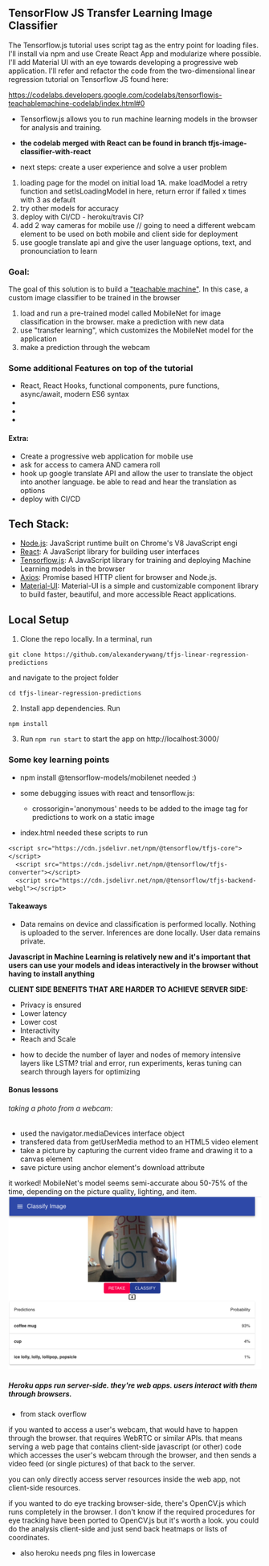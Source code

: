 ## TensorFlow JS Transfer Learning Image Classifier

The Tensorflow.js tutorial uses script tag as the entry point for loading files. I'll install via npm and use Create React App and modularize where possible. I'll add Material UI with an eye towards developing a progressive web application.
I'll refer and refactor the code from the two-dimensional linear regression tutorial on Tensorflow JS found here:

https://codelabs.developers.google.com/codelabs/tensorflowjs-teachablemachine-codelab/index.html#0

- Tensorflow.js allows you to run machine learning models in the browser for analysis and training.

- **the codelab merged with React can be found in branch tfjs-image-classifier-with-react**

- next steps: create a user experience and solve a user problem

1. loading page for the model on initial load
   1A. make loadModel a retry function and setIsLoadingModel in here, return error if failed x times with 3 as default
2. try other models for accuracy
3. deploy with CI/CD - heroku/travis CI?
4. add 2 way cameras for mobile use // going to need a different webcam element to be used on both mobile and client side for deployment
5. use google translate api and give the user language options, text, and pronounciation to learn

### Goal:

The goal of this solution is to build a ["teachable machine"](https://teachablemachine.withgoogle.com/). In this case, a custom image classifier to be trained in the browser

1. load and run a pre-trained model called MobileNet for image classification in the browser. make a prediction with new data
2. use "transfer learning", which customizes the MobileNet model for the application
3. make a prediction through the webcam

### Some additional Features on top of the tutorial

- React, React Hooks, functional components, pure functions, async/await, modern ES6 syntax
-
-
-

#### Extra:

- Create a progressive web application for mobile use
- ask for access to camera AND camera roll
- hook up google translate API and allow the user to translate the object into another language. be able to read and hear the translation as options
- deploy with CI/CD

## Tech Stack:

- [Node.js](https://nodejs.org/en/): JavaScript runtime built on Chrome's V8 JavaScript engi
- [React](https://facebook.github.io/react/): A JavaScript library for building user interfaces
- [Tensorflow.js](https://www.tensorflow.org/js/): A JavaScript library for training and deploying Machine Learning models in the browser
- [Axios](https://www.npmjs.com/package/axios): Promise based HTTP client for browser and Node.js.
- [Material-UI](https://material-ui.com/): Material-UI is a simple and customizable component library to build faster, beautiful, and more accessible React applications.

## Local Setup

1. Clone the repo locally. In a terminal, run

```
git clone https://github.com/alexanderywang/tfjs-linear-regression-predictions
```

and navigate to the project folder

```
cd tfjs-linear-regression-predictions
```

2. Install app dependencies. Run

```
npm install
```

3. Run `npm run start` to start the app on http://localhost:3000/

### Some key learning points

- npm install @tensorflow-models/mobilenet needed :)

- some debugging issues with react and tensorflow.js:

  - crossorigin='anonymous' needs to be added to the image tag for predictions to work on a static image

- index.html needed these scripts to run

```
<script src="https://cdn.jsdelivr.net/npm/@tensorflow/tfjs-core"></script>
  <script src="https://cdn.jsdelivr.net/npm/@tensorflow/tfjs-converter"></script>
  <script src="https://cdn.jsdelivr.net/npm/@tensorflow/tfjs-backend-webgl"></script>
```

#### Takeaways

- Data remains on device and classification is performed locally. Nothing is uploaded to the server. Inferences are done locally. User data remains private.

**Javascript in Machine Learning is relatively new and it's important that users can use your models and ideas interactively in the browser without having to install anything**

**CLIENT SIDE BENEFITS THAT ARE HARDER TO ACHIEVE SERVER SIDE:**

- Privacy is ensured
- Lower latency
- Lower cost
- Interactivity
- Reach and Scale

* how to decide the number of layer and nodes of memory intensive layers like LSTM? trial and error, run experiments, keras tuning can search through layers for optimizing

#### Bonus lessons

###### taking a photo from a webcam:

- used the navigator.mediaDevices interface object
- transfered data from getUserMedia method to an HTML5 video element
- take a picture by capturing the current video frame and drawing it to a canvas element
- save picture using anchor element's download attribute

it worked! MobileNet's model seems semi-accurate abou 50-75% of the time, depending on the picture quality, lighting, and item.
![coffee mug](/public/coffee_mug.png)

##### Heroku apps run server-side. they're web apps. users interact with them through browsers.

- from stack overflow

if you wanted to access a user's webcam, that would have to happen through the browser. that requires WebRTC or similar APIs. that means serving a web page that contains client-side javascript (or other) code which accesses the user's webcam through the browser, and then sends a video feed (or single pictures) of that back to the server.

you can only directly access server resources inside the web app, not client-side resources.

if you wanted to do eye tracking browser-side, there's OpenCV.js which runs completely in the browser. I don't know if the required procedures for eye tracking have been ported to OpenCV.js but it's worth a look. you could do the analysis client-side and just send back heatmaps or lists of coordinates.

- also heroku needs png files in lowercase
